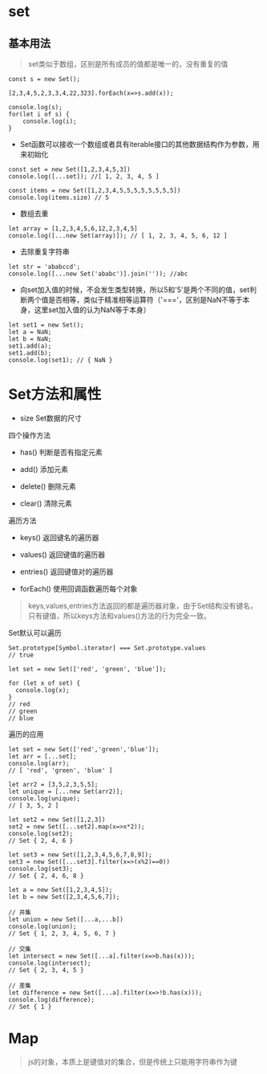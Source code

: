 # set

## 基本用法
> set类似于数组，区别是所有成员的值都是唯一的，没有重复的值

```
const s = new Set();

[2,3,4,5,2,3,3,4,22,323].forEach(x=>s.add(x));

console.log(s);
for(let i of s) {
    console.log(i);
}
```

- Set函数可以接收一个数组或者具有iterable接口的其他数据结构作为参数，用来初始化
```
const set = new Set([1,2,3,4,5,3])
console.log([...set]); //[ 1, 2, 3, 4, 5 ]

const items = new Set([1,2,3,4,5,5,5,5,5,5,5,5])
console.log(items.size) // 5
```

- 数组去重
```
let array = [1,2,3,4,5,6,12,2,3,4,5]
console.log([...new Set(array)]); // [ 1, 2, 3, 4, 5, 6, 12 ]
```

- 去除重复字符串
```
let str = 'ababccd';
console.log([...new Set('ababc')].join('')); //abc
```

- 向set加入值的时候，不会发生类型转换，所以5和'5'是两个不同的值，set判断两个值是否相等，类似于精准相等运算符（'==='，区别是NaN不等于本身，这里set加入值的认为NaN等于本身）

```
let set1 = new Set();
let a = NaN;
let b = NaN;
set1.add(a);
set1.add(b);
console.log(set1); // { NaN }
```

# Set方法和属性 

- size Set数据的尺寸

四个操作方法

- has() 判断是否有指定元素

- add() 添加元素

- delete() 删除元素

- clear() 清除元素


遍历方法

- keys() 返回键名的遍历器

- values() 返回键值的遍历器

- entries() 返回键值对的遍历器

- forEach() 使用回调函数遍历每个对象


> keys,values,entries方法返回的都是遍历器对象，由于Set结构没有键名，只有键值，所以keys方法和values()方法的行为完全一致。

Set默认可以遍历

```
Set.prototype[Symbol.iterator] === Set.prototype.values
// true

let set = new Set(['red', 'green', 'blue']);

for (let x of set) {
  console.log(x);
}
// red
// green
// blue
```

遍历的应用

```
let set = new Set(['red','green','blue']);
let arr = [...set];
console.log(arr);
// [ 'red', 'green', 'blue' ]

let arr2 = [3,5,2,3,5,5];
let unique = [...new Set(arr2)];
console.log(unique);
// [ 3, 5, 2 ]

let set2 = new Set([1,2,3])
set2 = new Set([...set2].map(x=>x*2));
console.log(set2);
// Set { 2, 4, 6 }

let set3 = new Set([1,2,3,4,5,6,7,8,9]);
set3 = new Set([...set3].filter(x=>(x%2)==0))
console.log(set3);
// Set { 2, 4, 6, 8 }

let a = new Set([1,2,3,4,5]);
let b = new Set([2,3,4,5,6,7]);

// 并集
let union = new Set([...a,...b])
console.log(union);
// Set { 1, 2, 3, 4, 5, 6, 7 }

// 交集
let intersect = new Set([...a].filter(x=>b.has(x)));
console.log(intersect);
// Set { 2, 3, 4, 5 }

// 差集
let difference = new Set([...a].filter(x=>!b.has(x)));
console.log(difference);
// Set { 1 }

```

# Map

> js的对象，本质上是键值对的集合，但是传统上只能用字符串作为键

